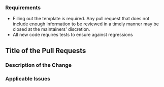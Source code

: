 ### Requirements

* Filling out the template is required. Any pull request that does not include enough information to be reviewed in a timely manner may be closed at the maintainers' discretion.
* All new code requires tests to ensure against regressions

## Title of the Pull Requests

<!-- required -->

### Description of the Change

<!-- required -->
<!-- can be an aglomeration of commits bodies -->

### Applicable Issues

<!-- optional -->
<!-- Enter any applicable Issues here GH or JIRAA-->
